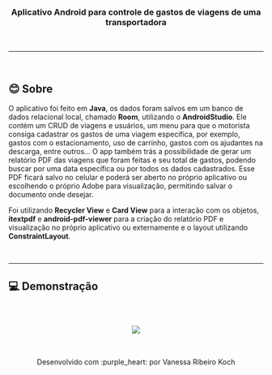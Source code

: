 <h3 align="center">Aplicativo Android para controle de gastos de viagens de uma transportadora</h3>

<br />

---
<br />

## 😊 Sobre 

O aplicativo foi feito em **Java**, os dados foram salvos em um banco de dados relacional local, chamado **Room**, utilizando o **AndroidStudio**.
Ele contém um CRUD de viagens e usuários, um menu para que o motorista consiga cadastrar os gastos de uma viagem específica, por exemplo, gastos com o estacionamento, uso de carrinho, gastos com os ajudantes na descarga, entre outros...
O app também trás a possibilidade de gerar um relatório PDF das viagens que foram feitas e seu total de gastos, podendo buscar por uma data específica ou por todos os dados cadastrados.
Esse PDF ficará salvo no celular e poderá ser aberto no próprio aplicativo ou escolhendo o próprio Adobe para visualização, permitindo salvar o documento onde desejar.

Foi utilizando **Recycler View** e **Card View** para a interação com os objetos, **itextpdf** e **android-pdf-viewer** para a criação do relatório PDF e visualização no próprio aplicativo ou externamente e o layout utilizando **ConstraintLayout**.

<br />

---
## :computer: Demonstração

<br />

<h3 align="center">
  <img src="uploads/TruckStarApp.gif"/>
</h3>
<br />

<p align="center">Desenvolvido com :purple_heart: por  Vanessa Ribeiro Koch</p>

